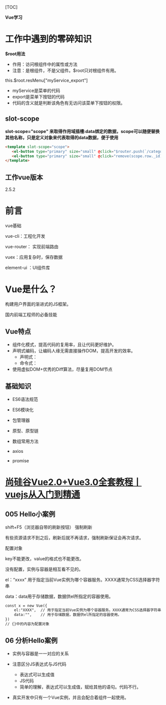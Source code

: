 [TOC]

**Vue学习**

# 工作中遇到的零碎知识

 **$root用法**

- 作用：访问根组件中的属性或方法
- 注意：是根组件，不是父组件。$root只对根组件有用。

this.$root.resMenu["myService_export"]

- myService是菜单的代码
- export是菜单下按钮的代码
- 代码的含义就是判断该角色有无访问该菜单下按钮的权限。

## slot-scope

**slot-scope="scope" 来取得作用域插槽:data绑定的数据，scope可以随便替换其他名称，只是定义对象来代表取得的data数据，便于使用**

```html
<template slot-scope="scope">
   <el-button type="primary" size="small" @click="$router.push(`/categories/edit/${scope.row._id}`)">编辑</el-button>    <!-- $router.push()  跳转页面 -->
   <el-button type="primary" size="small" @click="remove(scope.row._id)">删除</el-button> 
</template>
```



## 工作vue版本

2.5.2

# 前言

vue基础

vue-cli：工程化开发

vue-router： 实现前端路由

vuex：应用复杂时，保存数据

element-ui ：UI组件库

# Vue是什么？

构建用户界面的渐进式的JS框架。

国内前端工程师的必备技能

## Vue特点

- 组件化模式，提高代码的复用率，且让代码更好维护。
- 声明式编码，让编码人缘无需直接操作DOM，提高开发的效率。
  - 声明式：
  - 命令式：
- 使用虚拟DOM+优秀的Diff算法，尽量复用DOM节点

## 基础知识

- ES6语法规范

- ES6模块化

- 包管理器

- 原型、原型链

- 数组常用方法

- axios

- promise

# [尚硅谷Vue2.0+Vue3.0全套教程丨vuejs从入门到精通](https://www.bilibili.com/video/BV1Zy4y1K7SH?p=5)

## 005 Hello小案例

shift+F5（浏览器自带的刷新按钮）  强制刷新

有些资源请求不到之后，刷新后就不再请求，强制刷新保证会再次请求。



配置对象

key不能更改，value的格式也不能更改。

没有配置，实例与容器是相互看不见的。

el：“xxxx” 用于指定当前Vue实例为哪个容器服务。XXXX通常为CSS选择器字符串

data：data用于存储数据，数据供el所指定的容器使用。

```html
const x = new Vue({
    el:"XXXX",  // 用于指定当前Vue实例为哪个容器服务。XXXX通常为CSS选择器字符串
    data:"",    // 用于存储数据，数据供el所指定的容器使用。
})
// {}中的内容为配置对象
```

## 06 分析Hello案例

- 实例与容器是一一对应的关系

- 注意区分JS表达式与JS代码
  - 表达式可以生成值
  - JS代码
  - 简单的理解，表达式可以生成值，赋给其他的语句。代码不行。
- 真实开发中只有一个Vue实例，并且会配合着组件一起使用。



